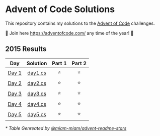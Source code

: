 # Advent of Code Solutions

This repository contains my solutions to the [Advent of Code](https://adventofcode.com/) challenges.

🎄 Join here https://adventofcode.com/ any time of the year! 🎄

<!--- advent_readme_stars_2024 table --->

<!--- advent_readme_stars_2023 table --->

<!--- advent_readme_stars_2022 table --->

<!--- advent_readme_stars_2021 table --->

<!--- advent_readme_stars_2020 table --->

<!--- advent_readme_stars_2019 table --->

<!--- advent_readme_stars_2018 table --->

<!--- advent_readme_stars_2017 table --->

<!--- advent_readme_stars_2016 table --->

<!--- advent_readme_stars_2015 table --->
## 2015 Results

| Day | Solution | Part 1 | Part 2 |
| :---: | :---: | :---: | :---: |
| [Day 1](https://adventofcode.com/2015/day/1) | [day1.cs](2015/aoc2015/day1.cs) | ⭐ | ⭐ |
| [Day 2](https://adventofcode.com/2015/day/2) | [day2.cs](2015/aoc2015/day2.cs) | ⭐ | ⭐ |
| [Day 3](https://adventofcode.com/2015/day/3) | [day3.cs](2015/aoc2015/day3.cs) | ⭐ | ⭐ |
| [Day 4](https://adventofcode.com/2015/day/4) | [day4.cs](2015/aoc2015/day4.cs) | ⭐ | ⭐ |
| [Day 5](https://adventofcode.com/2015/day/5) | [day5.cs](2015/aoc2015/day5.cs) | ⭐ | ⭐ |
<!--- advent_readme_stars_2015 table --->

*\* Table Genreated by [@miam-miam/advent-readme-stars](https://github.com/miam-miam/advent-readme-stars)*
